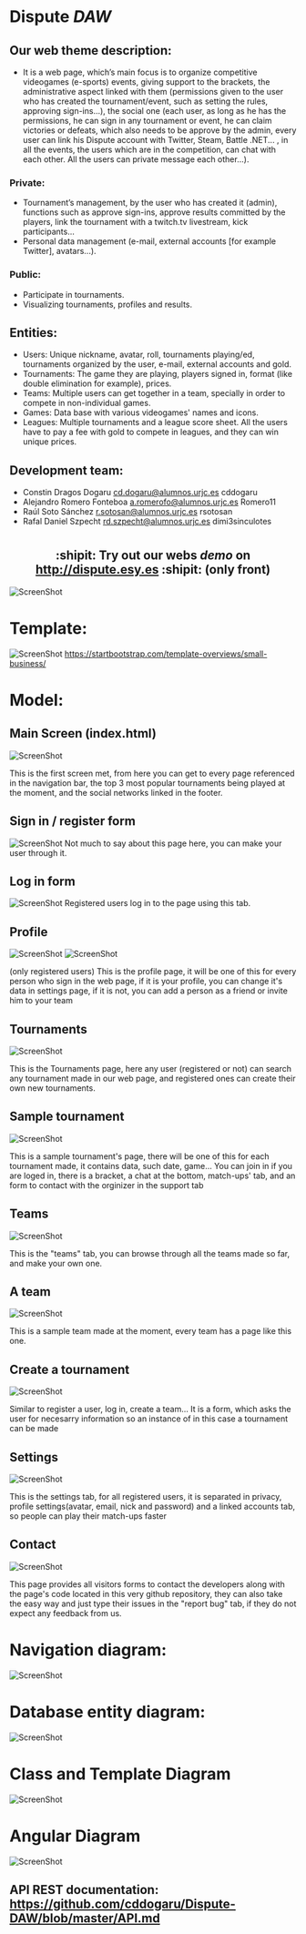 # Dispute *DAW*

## Our web theme description:
+ It is a web page, which’s main focus is to organize competitive videogames (e-sports) events, giving support to the brackets, the administrative aspect linked with them (permissions given to the user who has created the tournament/event, such as setting the rules, approving sign-ins...), the social one (each user, as long as he has the permissions, he can sign in any tournament or event, he can claim victories or defeats, which also needs to be approve by the admin, every user can link his Dispute account with Twitter, Steam, Battle .NET... , in all the events, the users which are in the competition, can chat with each other. All the users can private message each other...).

### Private: 

+ Tournament’s management, by the user who has created it (admin), functions such as approve sign-ins, approve results committed by the players, link the tournament with a twitch.tv livestream, kick participants... 
+ Personal data management (e-mail, external accounts [for example Twitter], avatars...).

### Public:

+ Participate in tournaments.
+ Visualizing tournaments, profiles and results.

## Entities:

+ Users: Unique nickname, avatar, roll, tournaments playing/ed, tournaments organized by the user, e-mail, external accounts and gold.
+ Tournaments: The game they are playing, players signed in, format (like double elimination for example), prices.
+ Teams: Multiple users can get together in a team, specially in order to compete in non-individual games.
+ Games: Data base with various videogames' names and icons.
+ Leagues: Multiple tournaments and a league score sheet. All the users have to pay a fee with gold to compete in leagues, and they can win unique prices. 

## Development team:

+ Constin Dragos Dogaru  cd.dogaru@alumnos.urjc.es cddogaru
+ Alejandro Romero Fonteboa a.romerofo@alumnos.urjc.es Romero11
+ Raúl Soto Sánchez r.sotosan@alumnos.urjc.es rsotosan
+ Rafal Daniel Szpecht rd.szpecht@alumnos.urjc.es dimi3sinculotes

# <h2 align="center">:shipit: Try out our webs *demo* on http://dispute.esy.es :shipit: (only front)</h2>

![ScreenShot](https://i.gyazo.com/ce4a02719d83a6b41ae8294a52b17aa6.png)

# Template: 
![ScreenShot](https://startbootstrap.com/img/templates/small-business.jpg)
https://startbootstrap.com/template-overviews/small-business/

# Model:

## Main Screen (index.html)
![ScreenShot](https://i.gyazo.com/be24c2e16983977bfcacc42a3cbf708d.png)

This is the first screen met, from here you can get to every page referenced in the navigation bar, the top 3 most popular tournaments being played at the moment, and the social networks linked in the footer.

## Sign in / register form
![ScreenShot](https://i.gyazo.com/e549069abc2a583671bb5e0ec0155e46.png)
Not much to say about this page here, you can make your user through it.

## Log in form
![ScreenShot](https://i.gyazo.com/aea9eb54e3c3ccef8e543e4a41e3e47f.png)
Registered users log in to the page using this tab.

## Profile
![ScreenShot](https://i.gyazo.com/c18d3a49b1ed20349e79c986d8cac7af.png)
![ScreenShot](https://i.gyazo.com/5bc4456620ea798894ff5c6c80d946a4.png)

(only registered users)
This is the profile page, it will be one of this for every person who sign in the web page, if it is your profile, you can change it's data in settings page, if it is not, you can add a person as a friend or invite him to your team

## Tournaments
![ScreenShot](https://i.gyazo.com/eb601c6efd3bc5163ec9b999979f92ca.png)

This is the Tournaments page, here any user (registered or not) can search any tournament made in our web page, and registered ones can create their own new tournaments.

## Sample tournament
![ScreenShot](https://i.gyazo.com/09574a6c04fe0bbe784735eb7e488042.png)

This is a sample tournament's page, there will be one of this for each tournament made, it contains data, such date, game... You can join in if you are loged in, there is a bracket, a chat at the bottom, match-ups' tab, and an form to contact with the orginizer in the support tab

## Teams
![ScreenShot](https://i.gyazo.com/aed11102d88719512d440bfadd2d8d32.png)

This is the "teams" tab, you can browse through all the teams made so far, and make your own one.

## A team
![ScreenShot](https://i.gyazo.com/c3872646de7c4166ac5b93ec74dba249.png)

This is a sample team made at the moment, every team has a page like this one.

## Create a tournament
![ScreenShot](https://i.gyazo.com/e14a81be8e815134d0be1e6f3798bc22.png)

Similar to register a user, log in, create a team... It is a form, which asks the user for necesarry information so an instance of in this case a tournament can be made

## Settings
![ScreenShot](https://i.gyazo.com/933884a37dbb8335f6fe8b2efdaa9ba5.png)

This is the settings tab, for all registered users, it is separated in privacy, profile settings(avatar, email, nick and password) and a linked accounts tab, so people can play their match-ups faster

## Contact
![ScreenShot](https://i.gyazo.com/422d9ca547e53563d1792696a4bff03b.png)

This page provides all visitors forms to contact the developers along with the page's code located in this very github repository, they can also take the easy way and just type their issues in the "report bug" tab, if they do not expect any feedback from us.

# Navigation diagram:
![ScreenShot](https://i.gyazo.com/5d25d3665c21b0804acddf85a7f7659e.png)

# Database entity diagram:
![ScreenShot](https://i.gyazo.com/0f8b527293c27950e91d27c2959db8b3.png)

# Class and Template Diagram
![ScreenShot](https://i.gyazo.com/2e4d00167ad7f5b037fd8805bb48b3c0.png)

# Angular Diagram
![ScreenShot](https://gyazo.com/371919f1b43ea4abece82724c8b65fd1.png)

## API REST documentation: https://github.com/cddogaru/Dispute-DAW/blob/master/API.md
